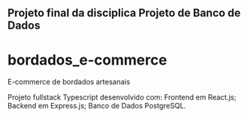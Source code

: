 ## Projeto final da disciplica Projeto de Banco de Dados

# bordados_e-commerce
E-commerce de bordados artesanais

Projeto fullstack Typescript desenvolvido com:
  Frontend em React.js;
  Backend em Express.js;
  Banco de Dados PostgreSQL.

